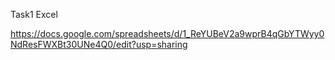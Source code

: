 Task1 Excel

https://docs.google.com/spreadsheets/d/1_ReYUBeV2a9wprB4qGbYTWyy0NdResFWXBt30UNe4Q0/edit?usp=sharing